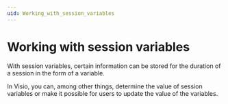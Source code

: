 ```yaml
---
uid: Working_with_session_variables
---
```


# Working with session variables

With session variables, certain information can be stored for the duration of a session in the form of a variable.

In Visio, you can, among other things, determine the value of session variables or make it possible for users to update the value of the variables.
